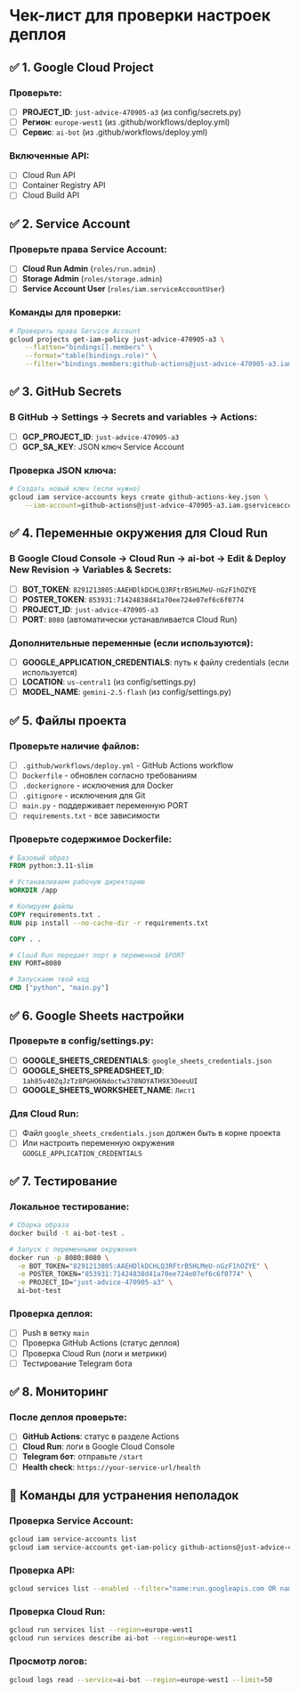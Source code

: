 # Чек-лист для проверки настроек деплоя

## ✅ 1. Google Cloud Project

### Проверьте:
- [ ] **PROJECT_ID**: `just-advice-470905-a3` (из config/secrets.py)
- [ ] **Регион**: `europe-west1` (из .github/workflows/deploy.yml)
- [ ] **Сервис**: `ai-bot` (из .github/workflows/deploy.yml)

### Включенные API:
- [ ] Cloud Run API
- [ ] Container Registry API  
- [ ] Cloud Build API

## ✅ 2. Service Account

### Проверьте права Service Account:
- [ ] **Cloud Run Admin** (`roles/run.admin`)
- [ ] **Storage Admin** (`roles/storage.admin`)
- [ ] **Service Account User** (`roles/iam.serviceAccountUser`)

### Команды для проверки:
```bash
# Проверить права Service Account
gcloud projects get-iam-policy just-advice-470905-a3 \
    --flatten="bindings[].members" \
    --format="table(bindings.role)" \
    --filter="bindings.members:github-actions@just-advice-470905-a3.iam.gserviceaccount.com"
```

## ✅ 3. GitHub Secrets

### В GitHub → Settings → Secrets and variables → Actions:

- [ ] **GCP_PROJECT_ID**: `just-advice-470905-a3`
- [ ] **GCP_SA_KEY**: JSON ключ Service Account

### Проверка JSON ключа:
```bash
# Создать новый ключ (если нужно)
gcloud iam service-accounts keys create github-actions-key.json \
    --iam-account=github-actions@just-advice-470905-a3.iam.gserviceaccount.com
```

## ✅ 4. Переменные окружения для Cloud Run

### В Google Cloud Console → Cloud Run → ai-bot → Edit & Deploy New Revision → Variables & Secrets:

- [ ] **BOT_TOKEN**: `8291213805:AAEHDlkDCHLQ3RFtrB5HLMeU-nGzF1hOZYE`
- [ ] **POSTER_TOKEN**: `853931:71424838d41a70ee724e07ef6c6f0774`
- [ ] **PROJECT_ID**: `just-advice-470905-a3`
- [ ] **PORT**: `8080` (автоматически устанавливается Cloud Run)

### Дополнительные переменные (если используются):
- [ ] **GOOGLE_APPLICATION_CREDENTIALS**: путь к файлу credentials (если используется)
- [ ] **LOCATION**: `us-central1` (из config/settings.py)
- [ ] **MODEL_NAME**: `gemini-2.5-flash` (из config/settings.py)

## ✅ 5. Файлы проекта

### Проверьте наличие файлов:
- [ ] `.github/workflows/deploy.yml` - GitHub Actions workflow
- [ ] `Dockerfile` - обновлен согласно требованиям
- [ ] `.dockerignore` - исключения для Docker
- [ ] `.gitignore` - исключения для Git
- [ ] `main.py` - поддерживает переменную PORT
- [ ] `requirements.txt` - все зависимости

### Проверьте содержимое Dockerfile:
```dockerfile
# Базовый образ
FROM python:3.11-slim

# Устанавливаем рабочую директорию
WORKDIR /app

# Копируем файлы
COPY requirements.txt .
RUN pip install --no-cache-dir -r requirements.txt

COPY . .

# Cloud Run передает порт в переменной $PORT
ENV PORT=8080

# Запускаем твой код
CMD ["python", "main.py"]
```

## ✅ 6. Google Sheets настройки

### Проверьте в config/settings.py:
- [ ] **GOOGLE_SHEETS_CREDENTIALS**: `google_sheets_credentials.json`
- [ ] **GOOGLE_SHEETS_SPREADSHEET_ID**: `1ah85v40ZqJzTz8PGHO6Ndoctw378NOYATH9X3OeeuUI`
- [ ] **GOOGLE_SHEETS_WORKSHEET_NAME**: `Лист1`

### Для Cloud Run:
- [ ] Файл `google_sheets_credentials.json` должен быть в корне проекта
- [ ] Или настроить переменную окружения `GOOGLE_APPLICATION_CREDENTIALS`

## ✅ 7. Тестирование

### Локальное тестирование:
```bash
# Сборка образа
docker build -t ai-bot-test .

# Запуск с переменными окружения
docker run -p 8080:8080 \
  -e BOT_TOKEN="8291213805:AAEHDlkDCHLQ3RFtrB5HLMeU-nGzF1hOZYE" \
  -e POSTER_TOKEN="853931:71424838d41a70ee724e07ef6c6f0774" \
  -e PROJECT_ID="just-advice-470905-a3" \
  ai-bot-test
```

### Проверка деплоя:
- [ ] Push в ветку `main`
- [ ] Проверка GitHub Actions (статус деплоя)
- [ ] Проверка Cloud Run (логи и метрики)
- [ ] Тестирование Telegram бота

## ✅ 8. Мониторинг

### После деплоя проверьте:
- [ ] **GitHub Actions**: статус в разделе Actions
- [ ] **Cloud Run**: логи в Google Cloud Console
- [ ] **Telegram бот**: отправьте `/start`
- [ ] **Health check**: `https://your-service-url/health`

## 🔧 Команды для устранения неполадок

### Проверка Service Account:
```bash
gcloud iam service-accounts list
gcloud iam service-accounts get-iam-policy github-actions@just-advice-470905-a3.iam.gserviceaccount.com
```

### Проверка API:
```bash
gcloud services list --enabled --filter="name:run.googleapis.com OR name:containerregistry.googleapis.com OR name:cloudbuild.googleapis.com"
```

### Проверка Cloud Run:
```bash
gcloud run services list --region=europe-west1
gcloud run services describe ai-bot --region=europe-west1
```

### Просмотр логов:
```bash
gcloud logs read --service=ai-bot --region=europe-west1 --limit=50
```
